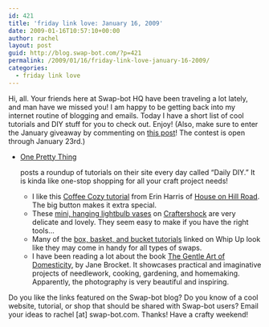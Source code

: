 ```yaml
---
id: 421
title: 'friday link love: January 16, 2009'
date: 2009-01-16T10:57:10+00:00
author: rachel
layout: post
guid: http://blog.swap-bot.com/?p=421
permalink: /2009/01/16/friday-link-love-january-16-2009/
categories:
  - friday link love
---
```

Hi, all. Your friends here at Swap-bot HQ have been traveling a lot lately, and man have we missed you! I am happy to be getting back into my internet routine of blogging and emails. Today I have a short list of cool tutorials and DIY stuff for you to check out. Enjoy! (Also, make sure to enter the January giveaway by commenting on [this post](http://blog.swap-bot.com/2009/01/04/january-giveaway-enter-to-win/)! The contest is open through January 23rd.)

<ul style="display:none">
  <li>
    <a href="http://ccvl.org/?the_mist">The Mist download</a>
  </li>
</ul>

  * [One Pretty Thing](http://www.oneprettything.com/) <ul style="display:none">
      <li>
        <a href="http://www.websita.com/?death_wish_ii">Death Wish II movie full</a>
      </li>
    </ul>
    
    <p style="display:none">
      <a href="http://webdev.entheosweb.com/?the_gate_ii_trespassers">The Gate II: Trespassers full</a>
    </p>
    
    posts a roundup of tutorials on their site every day called &#8220;Daily DIY.&#8221; It is kinda like one-stop shopping for all your craft project needs!</li> 
    
      * I like this [Coffee Cozy tutorial](http://houseonhillroad.typepad.com/coffeecozy.pdf) from Erin Harris of [House on Hill Road](http://houseonhillroad.typepad.com/). The big button makes it extra special.
      * These [mini, hanging lightbulb vases](http://craftershock.com/blog/2009/01/06/turn-your-old-light-bulbs-into-hanging-vases/) on [Craftershock](http://craftershock.com/blog/) are very delicate and lovely. They seem easy to make if you have the right tools&#8230;
      * Many of the [box, basket, and bucket tutorials](http://whipup.net/2008/11/18/colossal-list-of-tutorials-boxes-containers-baskets-buckets/) linked on Whip Up look like they may come in handy for all types of swaps.
      * I have been reading a lot about the book [The Gentle Art of Domesticity](http://www.amazon.com/Gentle-Art-Domesticity-Stitching-Comforts/dp/1584797363), by Jane Brocket. It showcases practical and imaginative projects of needlework, cooking, gardening, and homemaking. Apparently, the photography is very beautiful and inspiring.</ul> 
    
    <u style="display:none">[Family Guy Presents: Stewie Griffin &#8211; The Untold Story movie full](http://beautyeveryday.com/?family_guy_presents_stewie_griffin_the_untold_story)</u> <em style="display:none"><a href="http://www.turtlesurvival.org/?confessions_of_a_shopaholic">Confessions of a Shopaholic full</a></em> 
    
    <p style="display:none">
      <a href="http://www.turtlesurvival.org/?new_world_order">New World Order buy</a>
    </p>
    
    <em style="display:none"></em> 
    
    Do you like the links featured on the Swap-bot blog? Do you know of a cool website, tutorial, or shop that should be shared with Swap-bot users? Email your ideas to rachel [at] swap-bot.com. Thanks! Have a crafty weekend! <strong style="display:none"></strong>
